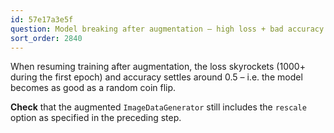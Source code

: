 ```yaml
---
id: 57e17a3e5f
question: Model breaking after augmentation – high loss + bad accuracy
sort_order: 2840
---
```


When resuming training after augmentation, the loss skyrockets (1000+ during the first epoch) and accuracy settles around 0.5 – i.e. the model becomes as good as a random coin flip.

**Check** that the augmented `ImageDataGenerator` still includes the `rescale` option as specified in the preceding step.